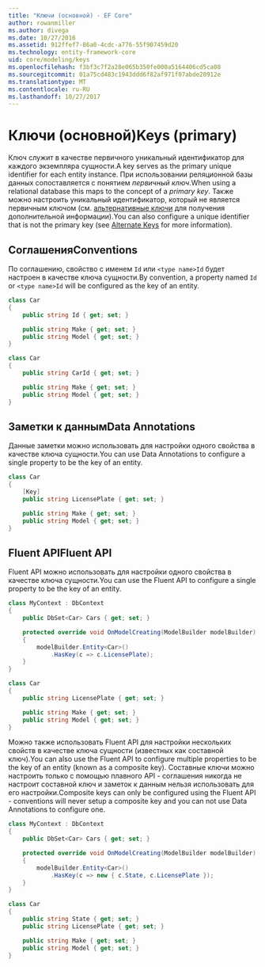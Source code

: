 ```yaml
---
title: "Ключи (основной) - EF Core"
author: rowanmiller
ms.author: divega
ms.date: 10/27/2016
ms.assetid: 912ffef7-86a0-4cdc-a776-55f907459d20
ms.technology: entity-framework-core
uid: core/modeling/keys
ms.openlocfilehash: f3bf3c7f2a28e065b350fe000a5164406cd5ca08
ms.sourcegitcommit: 01a75cd483c1943ddd6f82af971f07abde20912e
ms.translationtype: MT
ms.contentlocale: ru-RU
ms.lasthandoff: 10/27/2017
---
```

# <a name="keys-primary"></a><span data-ttu-id="a6456-102">Ключи (основной)</span><span class="sxs-lookup"><span data-stu-id="a6456-102">Keys (primary)</span></span>

<span data-ttu-id="a6456-103">Ключ служит в качестве первичного уникальный идентификатор для каждого экземпляра сущности.</span><span class="sxs-lookup"><span data-stu-id="a6456-103">A key serves as the primary unique identifier for each entity instance.</span></span> <span data-ttu-id="a6456-104">При использовании реляционной базы данных сопоставляется с понятием *первичный ключ*.</span><span class="sxs-lookup"><span data-stu-id="a6456-104">When using a relational database this maps to the concept of a *primary key*.</span></span> <span data-ttu-id="a6456-105">Также можно настроить уникальный идентификатор, который не является первичным ключом (см. [альтернативные ключи](alternate-keys.md) для получения дополнительной информации).</span><span class="sxs-lookup"><span data-stu-id="a6456-105">You can also configure a unique identifier that is not the primary key (see [Alternate Keys](alternate-keys.md) for more information).</span></span>

## <a name="conventions"></a><span data-ttu-id="a6456-106">Соглашения</span><span class="sxs-lookup"><span data-stu-id="a6456-106">Conventions</span></span>

<span data-ttu-id="a6456-107">По соглашению, свойство с именем `Id` или `<type name>Id` будет настроен в качестве ключа сущности.</span><span class="sxs-lookup"><span data-stu-id="a6456-107">By convention, a property named `Id` or `<type name>Id` will be configured as the key of an entity.</span></span>

<!-- [!code-csharp[Main](samples/core/Modeling/Conventions/Samples/KeyId.cs?highlight=3)] -->
``` csharp
class Car
{
    public string Id { get; set; }

    public string Make { get; set; }
    public string Model { get; set; }
}
```

<!-- [!code-csharp[Main](samples/core/Modeling/Conventions/Samples/KeyTypeNameId.cs?highlight=3)] -->
``` csharp
class Car
{
    public string CarId { get; set; }

    public string Make { get; set; }
    public string Model { get; set; }
}
```

## <a name="data-annotations"></a><span data-ttu-id="a6456-108">Заметки к данным</span><span class="sxs-lookup"><span data-stu-id="a6456-108">Data Annotations</span></span>

<span data-ttu-id="a6456-109">Данные заметки можно использовать для настройки одного свойства в качестве ключа сущности.</span><span class="sxs-lookup"><span data-stu-id="a6456-109">You can use Data Annotations to configure a single property to be the key of an entity.</span></span>

<!-- [!code-csharp[Main](samples/core/Modeling/DataAnnotations/Samples/KeySingle.cs?highlight=3,4)] -->
``` csharp
class Car
{
    [Key]
    public string LicensePlate { get; set; }

    public string Make { get; set; }
    public string Model { get; set; }
}
```

## <a name="fluent-api"></a><span data-ttu-id="a6456-110">Fluent API</span><span class="sxs-lookup"><span data-stu-id="a6456-110">Fluent API</span></span>

<span data-ttu-id="a6456-111">Fluent API можно использовать для настройки одного свойства в качестве ключа сущности.</span><span class="sxs-lookup"><span data-stu-id="a6456-111">You can use the Fluent API to configure a single property to be the key of an entity.</span></span>

<!-- [!code-csharp[Main](samples/core/Modeling/FluentAPI/Samples/KeySingle.cs?highlight=7,8)] -->
``` csharp
class MyContext : DbContext
{
    public DbSet<Car> Cars { get; set; }

    protected override void OnModelCreating(ModelBuilder modelBuilder)
    {
        modelBuilder.Entity<Car>()
            .HasKey(c => c.LicensePlate);
    }
}

class Car
{
    public string LicensePlate { get; set; }

    public string Make { get; set; }
    public string Model { get; set; }
}
```

<span data-ttu-id="a6456-112">Можно также использовать Fluent API для настройки нескольких свойств в качестве ключа сущности (известных как составной ключ).</span><span class="sxs-lookup"><span data-stu-id="a6456-112">You can also use the Fluent API to configure multiple properties to be the key of an entity (known as a composite key).</span></span> <span data-ttu-id="a6456-113">Составные ключи можно настроить только с помощью плавного API - соглашения никогда не настроит составной ключ и заметок к данным нельзя использовать для его настройки.</span><span class="sxs-lookup"><span data-stu-id="a6456-113">Composite keys can only be configured using the Fluent API - conventions will never setup a composite key and you can not use Data Annotations to configure one.</span></span>

<!-- [!code-csharp[Main](samples/core/Modeling/FluentAPI/Samples/KeyComposite.cs?highlight=7,8)] -->
``` csharp
class MyContext : DbContext
{
    public DbSet<Car> Cars { get; set; }

    protected override void OnModelCreating(ModelBuilder modelBuilder)
    {
        modelBuilder.Entity<Car>()
            .HasKey(c => new { c.State, c.LicensePlate });
    }
}

class Car
{
    public string State { get; set; }
    public string LicensePlate { get; set; }

    public string Make { get; set; }
    public string Model { get; set; }
}
```
